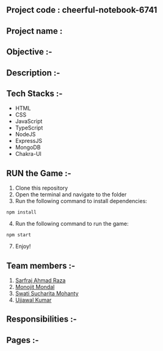 ## Project code : cheerful-notebook-6741

## Project name :

## Objective :-

## Description :-

## Tech Stacks :-

- HTML
- CSS
- JavaScript
- TypeScript
- NodeJS
- ExpressJS
- MongoDB
- Chakra-UI

## RUN the Game :-

1. Clone this repository
2. Open the terminal and navigate to the folder
3. Run the following command to install dependencies:

```
npm install
```

4. Run the following command to run the game:

```
npm start
```

7. Enjoy!

## Team members :-

1. [Sarfraj Ahmad Raza](https://github.com/sarfraj0304)
2. [Monojit Mondal](https://github.com/ninja-mono1696)
3. [Swati Sucharita Mohanty](https://github.com/swati082001)
4. [Ujjawal Kumar](https://github.com/Ujjawal0203)

## Responsibilities :-

## Pages :-

